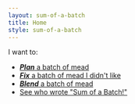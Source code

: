 ```yaml
---
layout: sum-of-a-batch
title: Home
style: sum-of-a-batch
---
```

I want to:

- [**_Plan_** a batch of mead](plan.html)
- [**_Fix_** a batch of mead I didn't like](fix.html)
- [**_Blend_** a batch of mead](blend.html)
- [See who wrote "Sum of a Batch!"](/)
